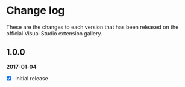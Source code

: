 # Change log

These are the changes to each version that has been released on the official Visual Studio extension gallery.

## 1.0.0

**2017-01-04** <!--22:00 UK / 22:00 UTC-->

- [x] Initial release



<!--
Download "Windows x86 Commandline" "nuget.exe - latest (v3.5.0)" from https://dist.nuget.org/index.html
Open command prompt:
> CD C:\Users\greg\Source\Repos\OpenInApp.Common\OpenInApp.Common
> C:\Users\greg\Desktop\nuget spec
> C:\Users\greg\Desktop\nuget pack OpenInApp.Common.csproj
Successfully created package 'C:\Users\greg\Source\Repos\OpenInApp.Common\OpenInApp.Common\OpenInApp.Common.1.0.0.nupkg'.
> C:\Users\greg\Desktop\nuget push OpenInApp.Common.1.0.0.nupkg MyNugetApiKeyGuid -Source https://www.nuget.org/api/v2/package
Your package was pushed.
-->